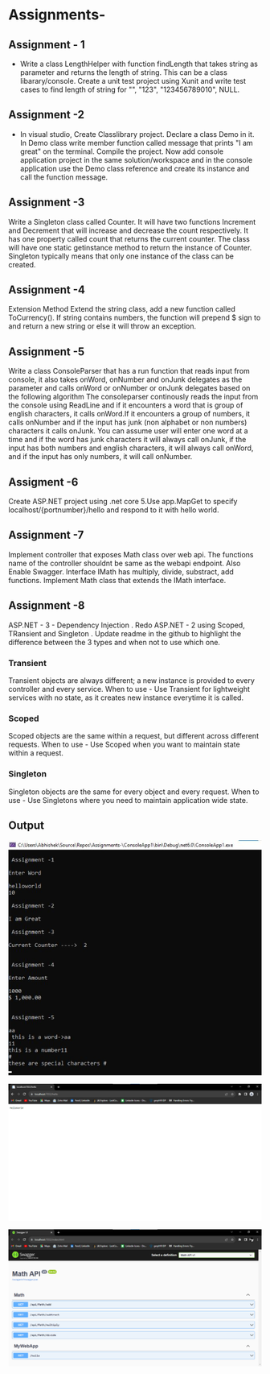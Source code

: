 # Assignments-

## Assignment - 1
- Write a class LengthHelper with function findLength that takes string as parameter and returns the length of string. This can be a class libarary/console.
  Create a unit test project using Xunit and write test cases to find length of string for "", "123", "123456789010", NULL.

## Assignment -2 
- In visual studio, Create Classlibrary project. Declare a class Demo in it. In Demo class write member function called message that prints "I am great" on the terminal. Compile the project. Now add console application  project in the same solution/workspace and in the console application use the Demo class reference and create its instance and call the function message.

## Assignment -3 
Write a Singleton class called Counter. It will have two functions Increment and Decrement that will increase and decrease the count respectively.
It has one property called count that returns the current counter. The class will have one static getinstance method to return the instance of Counter. 
Singleton typically means that only one instance of the class can be created.

## Assignment -4 
Extension Method
Extend the string class, add a new function called ToCurrency(). If string contains numbers, the function will prepend $ sign to and return a new string or else it will throw an exception.

## Assignment -5
Write a class ConsoleParser that has a run function that reads input from console, it also takes onWord, onNumber and onJunk delegates as the parameter and calls onWord or onNumber or onJunk delegates based on the following algorithm
The consoleparser continously reads the input from the console using ReadLine and if it encounters a word that is group of english characters, it calls onWord.If it encounters a group of numbers, it calls onNumber and if the input has junk (non alphabet or non numbers) characters it calls onJunk.
You can assume user will enter one word at a time and if the word has junk characters it will always call
onJunk, if the input has both numbers and english characters, it will always call onWord, and if the input has only numbers, it will call onNumber.

## Assigment -6
Create ASP.NET project using .net core 5.Use app.MapGet to specify localhost/{portnumber}/hello and respond to it with hello world.

## Assignment -7
Implement controller that exposes Math class over web api. The functions name of the controller shouldnt be same as the webapi endpoint.
Also Enable Swagger.
Interface IMath has multiply, divide, substract, add functions. 
Implement Math class that extends the IMath interface.

## Assignment -8 
ASP.NET - 3 - Dependency Injection . 
Redo ASP.NET - 2 using Scoped, TRansient and Singleton . 
Update readme in the github to highlight the difference between the 3 types and when not to use which one.

### Transient 
Transient objects are always different; a new instance is provided to every controller and every service.
When to use - Use Transient for lightweight services with no state, as it creates new instance everytime it is called. 

### Scoped
Scoped objects are the same within a request, but different across different requests.
When to use - Use Scoped when you want to maintain state within a request.

### Singleton 
Singleton objects are the same for every object and every request.
When to use - Use Singletons where you need to maintain application wide state.



## Output 

![](OutputImages/Output.jpg)

![](OutputImages/Assigment6_output.png)

![](OutputImages/Output7.png)

